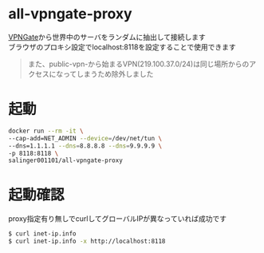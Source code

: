# all-vpngate-proxy

[VPNGate](http://www.vpngate.net/api/iphone/)から世界中のサーバをランダムに抽出して接続します  
ブラウザのプロキシ設定でlocalhost:8118を設定することで使用できます

> また、public-vpn-から始まるVPN(219.100.37.0/24)は同じ場所からのアクセスになってしまうため除外しました

# 起動

```bash
docker run --rm -it \
--cap-add=NET_ADMIN --device=/dev/net/tun \
--dns=1.1.1.1 --dns=8.8.8.8 --dns=9.9.9.9 \
-p 8118:8118 \
salinger001101/all-vpngate-proxy
```

# 起動確認

proxy指定有り無しでcurlしてグローバルIPが異なっていれば成功です

```bash
$ curl inet-ip.info
$ curl inet-ip.info -x http://localhost:8118
```
